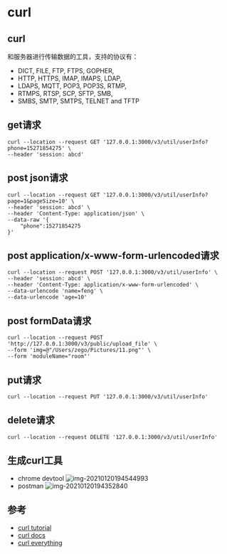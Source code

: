 # curl

## curl
和服务器进行传输数据的工具，支持的协议有：
- DICT, FILE, FTP, FTPS, GOPHER,
- HTTP, HTTPS, IMAP, IMAPS, LDAP,
- LDAPS, MQTT, POP3, POP3S, RTMP,
- RTMPS, RTSP, SCP, SFTP, SMB, 
- SMBS, SMTP, SMTPS, TELNET and TFTP

## get请求
```shell script
curl --location --request GET '127.0.0.1:3000/v3/util/userInfo?phone=15271854275' \
--header 'session: abcd'
```

## post json请求
```shell script
curl --location --request GET '127.0.0.1:3000/v3/util/userInfo?page=1&pageSize=10' \
--header 'session: abcd' \
--header 'Content-Type: application/json' \
--data-raw '{
    "phone":15271854275
}'
```

## post application/x-www-form-urlencoded请求
```shell script
curl --location --request POST '127.0.0.1:3000/v3/util/userInfo' \
--header 'session: abcd' \
--header 'Content-Type: application/x-www-form-urlencoded' \
--data-urlencode 'name=feng' \
--data-urlencode 'age=10'
```

## post formData请求
```shell script
curl --location --request POST 'http://127.0.0.1:3000/v3/public/upload_file' \
--form 'img=@"/Users/zego/Pictures/11.png"' \
--form 'moduleName="room"'
```
## put请求
```shell script
curl --location --request PUT '127.0.0.1:3000/v3/util/userInfo'
```

## delete请求
```shell script
curl --location --request DELETE '127.0.0.1:3000/v3/util/userInfo'
```

## 生成curl工具
- chrome devtool
![img-20210120194544993](https://tva1.sinaimg.cn/large/008eGmZEly1gmuefwv9zsj30j40bmtes.jpg)
- postman
![img-20210120194352840](https://tva1.sinaimg.cn/large/008eGmZEly1gmuefukxaxj310309twfj.jpg)

## 参考
- [curl tutorial](https://curl.se/docs/manual.html)
- [curl docs](https://curl.se/docs/)
- [curl everything](https://everything.curl.dev/http/post)

